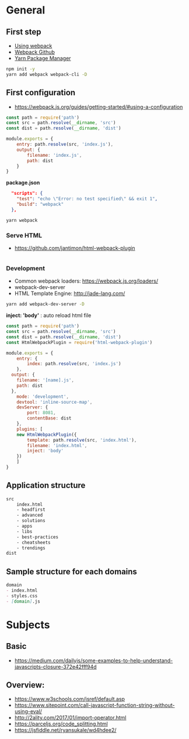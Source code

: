 # General

## First step

- [Using webpack](https://webpack.js.org/guides/installation/)
- [Webpack Github](https://github.com/webpack)
- [Yarn Package Manager](https://yarnpkg.com/lang/en/docs/cli/)

```bash
npm init -y
yarn add webpack webpack-cli -D
```

## First configuration

- https://webpack.js.org/guides/getting-started/#using-a-configuration

```javascript
const path = require('path')
const src = path.resolve(__dirname, 'src')
const dist = path.resolve(__dirname, 'dist')

module.exports = {
	entry: path.resolve(src, 'index.js'),
	output: {
		filename: 'index.js',
		path: dist
	}
}
```

**package.json**
```json
  "scripts": {    
    "test": "echo \"Error: no test specified\" && exit 1",
    "build": "webpack"
  },
```

```bash
yarn webpack
```

### Serve HTML

- https://github.com/jantimon/html-webpack-plugin

```bash

```

### Development

- Common webpack loaders: https://webpack.js.org/loaders/
- webpack-dev-server
- HTML Template Engine: http://jade-lang.com/

```bash
yarn add webpack-dev-server -D
```

**inject: 'body'** : auto reload html file

```javascript
const path = require('path')
const src = path.resolve(__dirname, 'src')
const dist = path.resolve(__dirname, 'dist')
const HtmlWebpackPlugin = require('html-webpack-plugin')

module.exports = {
	entry: {
		index: path.resolve(src, 'index.js')
	},
  output: {
    filename: '[name].js',
    path: dist
  },
	mode: 'development',
	devtool: 'inline-source-map',
	devServer: {
		port: 8081,
		contentBase: dist
	},
	plugins: [
    new HtmlWebpackPlugin({
    	template: path.resolve(src, 'index.html'),
    	filename: 'index.html',    	
    	inject: 'body'
    }) 
	]
}
```

## Application structure

```html
src
	index.html
	- headfirst
	- advanced
	- solutions
	- apps
	- libs
	- best-practices
	- cheatsheets
	- trendings
dist
```

## Sample structure for each domains

```markdown
domain
- index.html
- styles.css
- [domain].js
```

# Subjects

## Basic

- https://medium.com/dailyjs/some-examples-to-help-understand-javascripts-closure-372e42fff94d

## Overview:

- https://www.w3schools.com/jsref/default.asp
- https://www.sitepoint.com/call-javascript-function-string-without-using-eval/
- http://2ality.com/2017/01/import-operator.html
- https://parceljs.org/code_splitting.html
- https://jsfiddle.net/ryansukale/wd4hdee2/